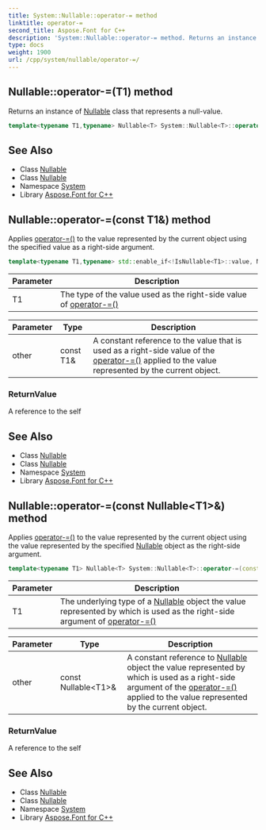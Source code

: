 ```yaml
---
title: System::Nullable::operator-= method
linktitle: operator-=
second_title: Aspose.Font for C++
description: 'System::Nullable::operator-= method. Returns an instance of Nullable class that represents a null-value in C++.'
type: docs
weight: 1900
url: /cpp/system/nullable/operator-=/
---
```

## Nullable::operator-=(T1) method


Returns an instance of [Nullable](../) class that represents a null-value.

```cpp
template<typename T1,typename> Nullable<T> System::Nullable<T>::operator-=(T1)
```

## See Also

* Class [Nullable](../)
* Class [Nullable](../)
* Namespace [System](../../)
* Library [Aspose.Font for C++](../../../)
## Nullable::operator-=(const T1\&) method


Applies [operator-=()](./) to the value represented by the current object using the specified value as a right-side argument.

```cpp
template<typename T1,typename> std::enable_if<!IsNullable<T1>::value, Nullable<T>>::type System::Nullable<T>::operator-=(const T1 &other)
```


| Parameter | Description |
| --- | --- |
| T1 | The type of the value used as the right-side value of [operator-=()](./) |

| Parameter | Type | Description |
| --- | --- | --- |
| other | const T1\& | A constant reference to the value that is used as a right-side value of the [operator-=()](./) applied to the value represented by the current object. |

### ReturnValue

A reference to the self

## See Also

* Class [Nullable](../)
* Class [Nullable](../)
* Namespace [System](../../)
* Library [Aspose.Font for C++](../../../)
## Nullable::operator-=(const Nullable\<T1\>\&) method


Applies [operator-=()](./) to the value represented by the current object using the value represented by the specified [Nullable](../) object as the right-side argument.

```cpp
template<typename T1> Nullable<T> System::Nullable<T>::operator-=(const Nullable<T1> &other)
```


| Parameter | Description |
| --- | --- |
| T1 | The underlying type of a [Nullable](../) object the value represented by which is used as the right-side argument of [operator-=()](./) |

| Parameter | Type | Description |
| --- | --- | --- |
| other | const Nullable\<T1\>\& | A constant reference to [Nullable](../) object the value represented by which is used as a right-side argument of the [operator-=()](./) applied to the value represented by the current object. |

### ReturnValue

A reference to the self

## See Also

* Class [Nullable](../)
* Class [Nullable](../)
* Namespace [System](../../)
* Library [Aspose.Font for C++](../../../)
